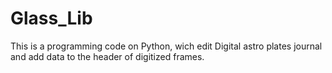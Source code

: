 # Glass_Lib

This is a programming code on Python, wich edit Digital astro plates journal and add data to the header of digitized frames. 
